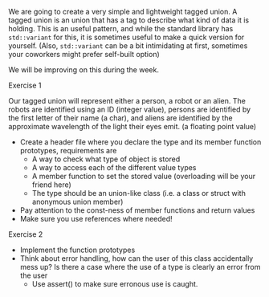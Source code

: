 We are going to create a very simple and lightweight tagged union.  A tagged union is
an union that has a tag to describe what kind of data it is holding.  This is an useful pattern,
and while the standard library has `std::variant` for this, it is sometimes useful to make a
quick version for yourself.  (Also, `std::variant` can be a bit intimidating at first, sometimes
your coworkers might prefer self-built option)

We will be improving on this during the week.

 

Exercise 1

Our tagged union will represent either a person, a robot or an alien.  The robots are
identified using an ID (integer value), persons are identified by the first letter of their
name (a char), and aliens are identified by the approximate wavelength of the light
their eyes emit. (a floating point value)

- Create a header file where you declare the type and its member function prototypes,
requirements are
    - A way to check what type of object is stored
    - A way to access each of the different value types
    - A member function to set the stored value (overloading will be your friend here)
    - The type should be an union-like class (i.e. a class or struct with anonymous union member)
- Pay attention to the const-ness of member functions and return values
- Make sure you use references where needed!
 

Exercise 2

- Implement the function prototypes
- Think about error handling, how can the user of this class accidentally mess up?  Is there a case
where the use of a type is clearly an error from the user
    - Use assert() to make sure erronous use is caught.
